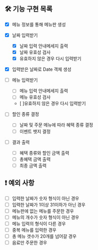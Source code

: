 ## 🛠️ 기능 구현 목록
- [x] 메뉴 정보를 통해 메뉴판 생성

- [x] 날짜 입력받기
  - [x] 날짜 입력 안내메세지 출력
  - [x] 날짜 유효성 검사
  - [x] 유효하지 않은 경우 다시 입력받기
  
- [x] 입력받은 날짜로 Date 객체 생성

- [ ] 메뉴 입력받기
  - [ ] 메뉴 입력 안내메세지 출력
  - [ ] 메뉴 유효성 검사
  -  [ ]유효하지 않은 경우 다시 입력받기
  
- [ ] 할인 종류 결정
  - [ ] 날짜 및 주문 메뉴에 따라 혜택 종류 결정
  - [ ] 이벤트 뱃지 결정

- [ ] 결과 출력
  - [ ] 혜택 종류와 할인 금액 출력
  - [ ] 총혜택 금액 출력
  - [ ] 최종 금액 출력  

## ❗️ 예외 사항

- [ ] 입력한 날짜가 숫자 형식이 아닌 경우
- [ ] 입력한 날짜가 1이상 31이하가 아닌 경우
- [ ] 메뉴판에 없는 메뉴를 주문한 경우
- [ ] 메뉴의 개수가 숫자 형식이 아닌 경우
- [ ] 메뉴 입력의 형식이 다른 경우
- [ ] 중복 메뉴를 입력한 경우
- [ ] 총 메뉴 갯수가 20개를 넘어갈 경우
- [ ] 음료만 주문한 경우
